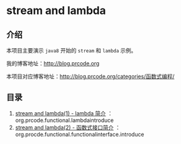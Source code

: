 # stream and lambda

## 介绍

本项目主要演示 `java8` 开始的 `stream` 和 `lambda` 示例。

我的博客地址：http://blog.prcode.org

本项目对应博客地址：http://blog.prcode.org/categories/函数式编程/

## 目录

1. [stream and lambda(1) - lambda 简介](http://blog.prcode.org/2021/05/stream-and-lambda-1-lambda-intrduce/) ：org.prcode.functional.lambdaintroduce
2. [stream and lambda(2) - 函数式接口简介](http://blog.prcode.org/2021/06/stream-and-lambda-2-functionalinterface-introduce/) ：org.procde.functional.functionalinterface.introduce
